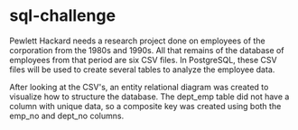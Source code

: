 # sql-challenge

Pewlett Hackard needs a research project done on employees of the corporation from the 1980s and 1990s. All that remains of the database of employees from that period are six CSV files. In PostgreSQL, these CSV files will be used to create several tables to analyze the employee data.

After looking at the CSV's, an entity relational diagram was created to visualize how to structure the database. The dept_emp table did not have a column with unique data, so a composite key was created using both the emp_no and dept_no columns.
